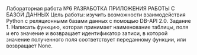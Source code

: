 Лабораторная работа №6
РАЗРАБОТКА ПРИЛОЖЕНИЯ РАБОТЫ С БАЗОЙ ДАННЫХ
Цель работы: изучить возможности взаимодействия Python с реляционными базами данных с помощью DB-API 2.0.
Задание 1. Написать функцию, которая принимает наименование таблицы, поля и его значение и возвращает идентификатор записи, в которой значение полученного поля соответствует переданному функции, или возвращает None.
